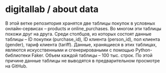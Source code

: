 # digitallab / about data
В этой ветке репозитория хранятся две таблицы покупок в условных онлайн-сервисах – products и online_purchases.
Во многом эти таблицы похожи друг на друга. Среди столбцов, из которых состоят данные таблицы – ID покупки (purchase_id), ID клиента (person_id), пол клиента (gender), тариф клиента (tariff).
Данные, хранящиеся в этих таблицах, являются искусственными и сгенерироваными с помощью Python-библиотеки Faker.
Объем каждой таблицы – 100 тыс. строк. По этой причине данные таблицы не выводятся в предварительном просмотре на GitHub.
